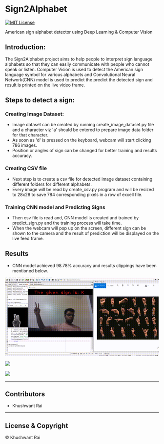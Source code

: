 # Sign2Alphabet 
[![MIT License](https://img.shields.io/badge/LICENSE-MIT-green.svg)](https://github.com/khushwant18/sign2alphabel/blob/master/LICENSE)

American sign alphabet detector using Deep Learning & Computer Vision

## Introduction:
The Sign2Alphabet project aims to help people to interpret sign language alphabets so that they can easily communicate with people who cannot speak or listen. Computer Vision is used to detect the American sign language symbol for various alphabets and Convolutional Neural Network(CNN) model is used to predict the predict the detected sign and result is printed on the live video frame.  

## Steps to detect a sign:
### Creating Image Dataset:
* Image dataset can be created by running create_image_dataset.py file and a character viz 'a' should be entered to prepare image data folder for that character.
* As soon as 'd' is pressed on the keyboard, webcam will start clicking 786 images.
* Position or angles of sign can be changed for better training and results accuracy.

### Creating CSV file
* Next step is to create a csv file for detected image dataset containing different folders for different alphabets.
* Every image will be read by create_csv.py program and will be resized to 28x28 to save 784 corresponding pixels in a row of excell file.

### Training CNN model and Predicting Signs
* Then csv file is read and, CNN model is created and trained by predict_sign.py and the training process will take time.
* When the webcam will pop up on the screen, different sign can be shown to the camera and the result of prediction will be displayed on the live feed frame.

## Results
* CNN model achieved 98.78% accuracy and results clippings have been mentioned below.

![](result1.gif)


![](result2.gif)


![](result3.gif)

---
## Contributors
- Khushwant Rai

---
## License & Copyright
© Khushwant Rai
